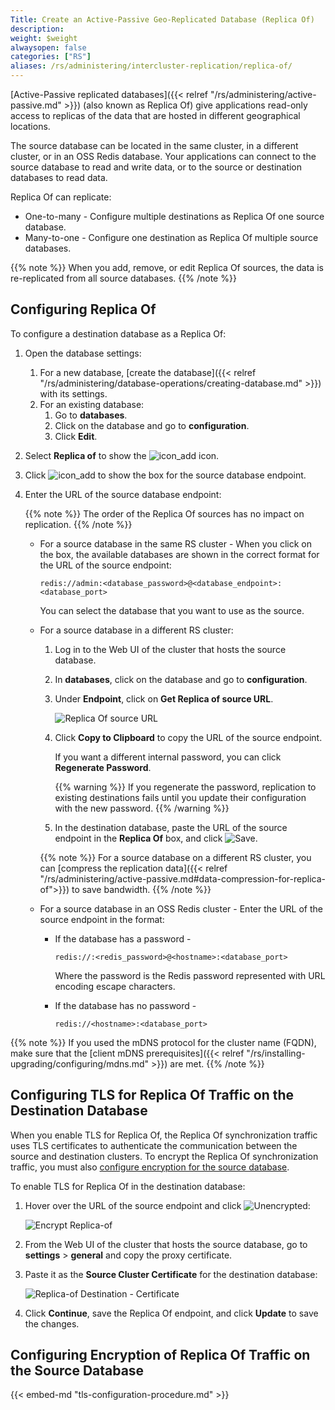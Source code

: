 ```yaml
---
Title: Create an Active-Passive Geo-Replicated Database (Replica Of)
description:
weight: $weight
alwaysopen: false
categories: ["RS"]
aliases: /rs/administering/intercluster-replication/replica-of/
---
```

[Active-Passive replicated databases]({{< relref "/rs/administering/active-passive.md" >}}) (also known as Replica Of) give applications read-only access
to replicas of the data that are hosted in different geographical locations.

The source database can be located in the same cluster, in a different cluster, or in an OSS Redis database.
Your applications can connect to the source database to read and write data, or to the source or destination databases to read data.

Replica Of can replicate:

- One-to-many - Configure multiple destinations as Replica Of one source database.
- Many-to-one - Configure one destination as Replica Of multiple source databases.

{{% note %}}
When you add, remove, or edit Replica Of sources, the data is re-replicated from all source databases.
{{% /note %}}

## Configuring Replica Of

To configure a destination database as a Replica Of:

1. Open the database settings:
    1. For a new database, [create the database]({{< relref "/rs/administering/database-operations/creating-database.md" >}}) with its settings.
    1. For an existing database:
        1. Go to **databases**.
        1. Click on the database and go to **configuration**.
        1. Click **Edit**.
1. Select **Replica of** to show the ![icon_add](/images/rs/icon_add.png#no-click "Add") icon.
1. Click ![icon_add](/images/rs/icon_add.png#no-click "Add") to show the box for the source database endpoint.
1. Enter the URL of the source database endpoint:

    {{% note %}}
The order of the Replica Of sources has no impact on replication.
    {{% /note %}}

    - For a source database in the same RS cluster - When you click on the box,
    the available databases are shown in the correct format for the URL of the source endpoint:

        ```src
        redis://admin:<database_password>@<database_endpoint>:<database_port>
        ```

        You can select the database that you want to use as the source.

    - For a source database in a different RS cluster:
        1. Log in to the Web UI of the cluster that hosts the source database.
        1. In **databases**, click on the database and go to **configuration**.
        1. Under **Endpoint**, click on **Get Replica of source URL**.

            ![Replica Of source URL](/images/rs/replicaof-source-url.png)

        1. Click **Copy to Clipboard** to copy the URL of the source endpoint.

            If you want a different internal password, you can click **Regenerate Password**.

            {{% warning %}}
If you regenerate the password, replication to existing destinations fails until you update their configuration with the new password.
            {{% /warning %}}

        1. In the destination database, paste the URL of the source endpoint in the **Replica Of** box, and click ![Save](/images/rs/icon_save.png#no-click "Save").

        {{% note %}}
For a source database on a different RS cluster,
you can [compress the replication data]({{< relref "/rs/administering/active-passive.md#data-compression-for-replica-of">}}) to save bandwidth.
        {{% /note %}}

    - For a source database in an OSS Redis cluster - Enter the URL of the source endpoint in the format:

        - If the database has a password -

            ```src
            redis://:<redis_password>@<hostname>:<database_port>
            ```

            Where the password is the Redis password represented with URL encoding escape characters.

        - If the database has no password -

            ```src
            redis://<hostname>:<database_port>
            ```

{{% note %}}
If you used the mDNS protocol for the cluster name (FQDN),
make sure that the [client mDNS prerequisites]({{< relref "/rs/installing-upgrading/configuring/mdns.md" >}}) are met.
{{% /note %}}

## Configuring TLS for Replica Of Traffic on the Destination Database

When you enable TLS for Replica Of, the Replica Of synchronization traffic uses TLS certificates to authenticate the communication between the source and destination clusters.
To encrypt the Replica Of synchronization traffic, you must also [configure encryption for the source database](#configuring-encryption-of-replica-of-traffic-on-the-source-database).

To enable TLS for Replica Of in the destination database:

1. Hover over the URL of the source endpoint and click ![Unencrypted](/images/rs/icon_unlocked.png#no-click "Unencrypted"):

    ![Encrypt Replica-of](/images/rs/replicaof-unencrypted.png)

1. From the Web UI of the cluster that hosts the source database,
    go to **settings** > **general** and copy the proxy certificate.
1. Paste it as the **Source Cluster Certificate** for the destination database:

    ![Replica-of Destination - Certificate](/images/rs/replicaof-certificate.png)

1. Click **Continue**, save the Replica Of endpoint, and click **Update** to save the changes.

## Configuring Encryption of Replica Of Traffic on the Source Database

{{< embed-md "tls-configuration-procedure.md"  >}}